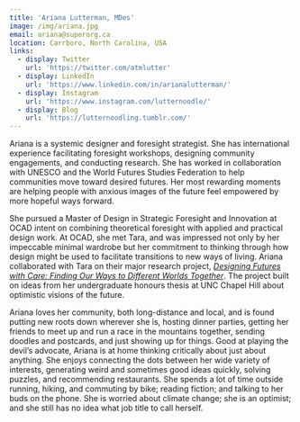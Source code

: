 ```yaml
---
title: 'Ariana Lutterman, MDes'
image: /img/ariana.jpg
email: ariana@superorg.ca
location: Carrboro, North Carolina, USA
links:
  - display: Twitter
    url: 'https://twitter.com/atmlutter'
  - display: LinkedIn
    url: 'https://www.linkedin.com/in/arianalutterman/'
  - display: Instagram
    url: 'https://www.instagram.com/lutternoodle/'
  - display: Blog
    url: 'https://lutternoodling.tumblr.com/'
---
```

Ariana is a systemic designer and foresight strategist. She has international experience facilitating foresight workshops, designing community engagements, and conducting research. She has worked in collaboration with UNESCO and the World Futures Studies Federation to help communities move toward desired futures. Her most rewarding moments are helping people with anxious images of the future feel empowered by more hopeful ways forward.

She pursued a Master of Design in Strategic Foresight and Innovation at OCAD intent on combining theoretical foresight with applied and practical design work. At OCAD, she met Tara, and was impressed not only by her impeccable minimal wardrobe but her commitment to thinking through how design might be used to facilitate transitions to new ways of living. Ariana collaborated with Tara on their major research project, [_Designing Futures with Care: Finding Our Ways to Different Worlds Together_](http://openresearch.ocadu.ca/id/eprint/2634/1/Campbell_Tara_Lutterman_Ariana_2019_MDES_SFI_MRP.pdf). The project built on ideas from her undergraduate honours thesis at UNC Chapel Hill about optimistic visions of the future.

Ariana loves her community, both long-distance and local, and is found putting new roots down wherever she is, hosting dinner parties, getting her friends to meet up and run a race in the mountains together, sending doodles and postcards, and just showing up for things. Good at playing the devil’s advocate, Ariana is at home thinking critically about just about anything. She enjoys connecting the dots between her wide variety of interests, generating weird and sometimes good ideas quickly, solving puzzles, and recommending restaurants. She spends a lot of time outside running, hiking, and commuting by bike; reading fiction; and talking to her buds on the phone. She is worried about climate change; she is an optimist; and she still has no idea what job title to call herself.
